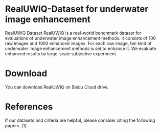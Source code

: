 # RealUWIQ-Dataset for underwater image enhancement
RealUWIQ Dataset
RealUWIQ is a real-world benchmark dataset for evaluations of underwater image enhancement methods. It consists of 100 raw images and 1000 enhanced images. For each raw image, ten kind of underwater image enhancement methods is set to enhance it. We evaluate enhanced results by large-scale subjective experiment.
# Download
You can download RealUWIQ on Baidu Cloud drive.
# References
If our datasets and criteria are helpful, please consider citing the following papers.
[1]
